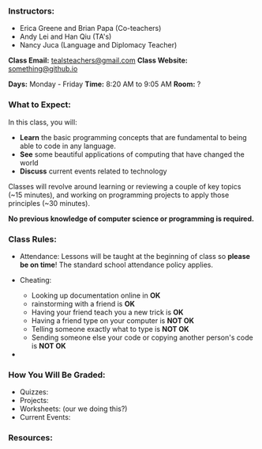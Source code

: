 
### Instructors:

* Erica Greene and Brian Papa (Co-teachers)
* Andy Lei and Han Qiu (TA's)
* Nancy Juca (Language and Diplomacy Teacher)

**Class Email:** tealsteachers@gmail.com
**Class Website:** something@github.io

**Days:** Monday - Friday
**Time:** 8:20 AM to 9:05 AM
**Room:** ?

### What to Expect: 

In this class, you will:

* **Learn** the basic programming concepts that are fundamental to being able to code in any language. 
* **See** some beautiful applications of computing that have changed the world
* **Discuss** current events related to technology

Classes will revolve around learning or reviewing a couple of key topics (~15 minutes), and working on programming projects to apply those principles (~30 minutes).

**No previous knowledge of computer science or programming is required.**

### Class Rules: 

* Attendance: Lessons will be taught at the beginning of class so **please be on time**! The standard school attendance policy applies. 

* Cheating: 
  - Looking up documentation online in **OK**
  - rainstorming with a friend is **OK**
  - Having your friend teach you a new trick is **OK**
  - Having a friend type on your computer is **NOT OK**
  - Telling someone exactly what to type is **NOT OK**
  - Sending someone else your code or copying another person's code is **NOT OK**

* 

### How You Will Be Graded:

* Quizzes:
* Projects: 
* Worksheets: (our we doing this?)
* Current Events: 

### Resources: 


